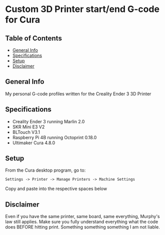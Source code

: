 # Custom 3D Printer start/end G-code for Cura
<!-- <img src="Cura_Logo.png" width="200" height="200"> -->

## Table of Contents
* [General Info](#general-info)
* [Specifications](#specifications)
* [Setup](#setup)
* [Disclaimer](#disclaimer)

## General Info
My personal G-code profiles written for the Creality Ender 3 3D Printer

## Specifications
* Creality Ender 3 running Marlin 2.0
* SKR Mini E3 V2
* BLTouch V3.1
* Raspberry Pi 4B running Octoprint 0.18.0
* Ultimaker Cura 4.8.0

## Setup
From the Cura desktop program, go to:
```
Settings -> Printer -> Manage Printers -> Machine Settings
```
Copy and paste into the respective spaces below

## Disclaimer
Even if you have the same printer, same board, same everything, Murphy's law still applies. Make sure you fully understand everything what the code does BEFORE hitting print. Something something something I am not liable.
